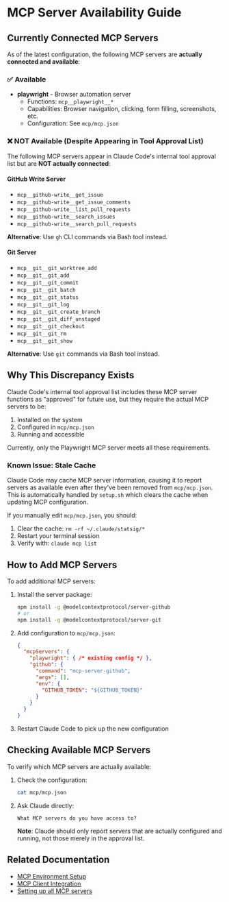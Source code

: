 # MCP Server Availability Guide

## Currently Connected MCP Servers

As of the latest configuration, the following MCP servers are **actually connected and available**:

### ✅ Available
- **playwright** - Browser automation server
  - Functions: `mcp__playwright__*`
  - Capabilities: Browser navigation, clicking, form filling, screenshots, etc.
  - Configuration: See `mcp/mcp.json`

### ❌ NOT Available (Despite Appearing in Tool Approval List)

The following MCP servers appear in Claude Code's internal tool approval list but are **NOT actually connected**:

#### GitHub Write Server
- `mcp__github-write__get_issue`
- `mcp__github-write__get_issue_comments`
- `mcp__github-write__list_pull_requests`
- `mcp__github-write__search_issues`
- `mcp__github-write__search_pull_requests`

**Alternative**: Use `gh` CLI commands via Bash tool instead.

#### Git Server
- `mcp__git__git_worktree_add`
- `mcp__git__git_add`
- `mcp__git__git_commit`
- `mcp__git__git_batch`
- `mcp__git__git_status`
- `mcp__git__git_log`
- `mcp__git__git_create_branch`
- `mcp__git__git_diff_unstaged`
- `mcp__git__git_checkout`
- `mcp__git__git_rm`
- `mcp__git__git_show`

**Alternative**: Use `git` commands via Bash tool instead.

## Why This Discrepancy Exists

Claude Code's internal tool approval list includes these MCP server functions as "approved" for future use, but they require the actual MCP servers to be:
1. Installed on the system
2. Configured in `mcp/mcp.json`
3. Running and accessible

Currently, only the Playwright MCP server meets all these requirements.

### Known Issue: Stale Cache

Claude Code may cache MCP server information, causing it to report servers as available even after they've been removed from `mcp/mcp.json`. This is automatically handled by `setup.sh` which clears the cache when updating MCP configuration.

If you manually edit `mcp/mcp.json`, you should:
1. Clear the cache: `rm -rf ~/.claude/statsig/*`
2. Restart your terminal session
3. Verify with: `claude mcp list`

## How to Add MCP Servers

To add additional MCP servers:

1. Install the server package:
   ```bash
   npm install -g @modelcontextprotocol/server-github
   # or
   npm install -g @modelcontextprotocol/server-git
   ```

2. Add configuration to `mcp/mcp.json`:
   ```json
   {
     "mcpServers": {
       "playwright": { /* existing config */ },
       "github": {
         "command": "mcp-server-github",
         "args": [],
         "env": {
           "GITHUB_TOKEN": "${GITHUB_TOKEN}"
         }
       }
     }
   }
   ```

3. Restart Claude Code to pick up the new configuration

## Checking Available MCP Servers

To verify which MCP servers are actually available:

1. Check the configuration:
   ```bash
   cat mcp/mcp.json
   ```

2. Ask Claude directly:
   ```
   What MCP servers do you have access to?
   ```

   **Note**: Claude should only report servers that are actually configured and running, not those merely in the approval list.

## Related Documentation

- [MCP Environment Setup](mcp-environment.md)
- [MCP Client Integration](mcp-client-integration.md)
- [Setting up all MCP servers](../mcp/setup-all-mcp-servers.sh)